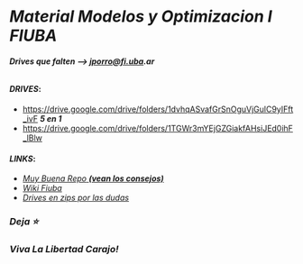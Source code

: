 # ___Material Modelos y Optimizacion I FIUBA___
###### ___Drives que falten --> jporro@fi.uba.ar___


#### ___DRIVES___:
* https://drive.google.com/drive/folders/1dvhqASvafGrSnOguVjGulC9yIFft_ivF ___5 en 1___
* https://drive.google.com/drive/folders/1TGWr3mYEjGZGiakfAHsiJEd0ihF_lBlw
<!--
### Parciales:
* [Parciales Resueltos](https://drive.google.com/drive/folders/19k2CDqAoVJNFHZz6tq4Q_FEFhGl1n-C-)
* [Parciales Resueltos](https://drive.google.com/drive/folders/1_WpZf36kuXF7kEiBnYxCwbE4-ujvNNAx)
* [Parciales Resueltos _(algunos estan ya en los otros links)_](https://drive.google.com/drive/folders/1GkAzTrqeFMjKkkh-ZN_O3GRUb9s4-3ps)
* [Modelos](https://github.com/lucasbilo/ModelosYOptimizacionI/blob/main/ParcialesResueltos/Tp20210311.pdf)
  -->

#### ___LINKS___:
* [_Muy Buena Repo_ ___(vean los consejos)___](https://github.com/AbrahamOsco/Modelos71.14)
* [_Wiki Fiuba_](http://wiki.foros-fiuba.com.ar/materias:71:14)
* [_Drives en zips por las dudas_](https://drive.google.com/drive/u/1/folders/1TCuZhHYz08hRTbka7LMtjLn276iJwJ3c)

  
### _Deja ⭐_
### _Viva La Libertad Carajo!_
